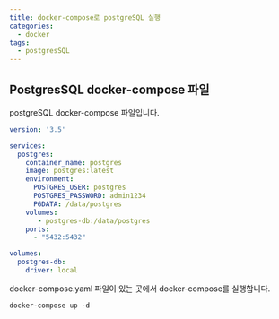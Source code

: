 ```yaml
---
title: docker-compose로 postgreSQL 실행
categories:
  - docker 
tags:
  - postgresSQL
---
```


## PostgresSQL docker-compose 파일

postgreSQL docker-compose 파일입니다.

```yaml
version: '3.5'

services:
  postgres:
    container_name: postgres
    image: postgres:latest
    environment:
      POSTGRES_USER: postgres
      POSTGRES_PASSWORD: admin1234
      PGDATA: /data/postgres
    volumes:
       - postgres-db:/data/postgres
    ports:
      - "5432:5432"

volumes:
  postgres-db:
    driver: local
```

docker-compose.yaml 파일이 있는 곳에서 docker-compose를 실행합니다.  
```
docker-compose up -d
```



